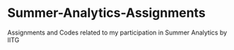 # Summer-Analytics-Assignments
Assignments and Codes related to my participation in Summer Analytics by IITG
